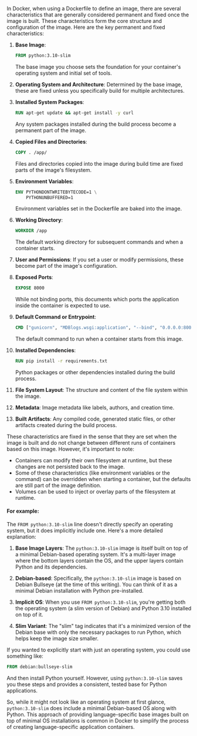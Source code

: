 In Docker, when using a Dockerfile to define an image, there are several characteristics that are generally considered permanent and fixed once the image is built. These characteristics form the core structure and configuration of the image. Here are the key permanent and fixed characteristics:

1. **Base Image**:
   ```Dockerfile
   FROM python:3.10-slim
   ```
   The base image you choose sets the foundation for your container's operating system and initial set of tools.

2. **Operating System and Architecture**:
   Determined by the base image, these are fixed unless you specifically build for multiple architectures.

3. **Installed System Packages**:
   ```Dockerfile
   RUN apt-get update && apt-get install -y curl
   ```
   Any system packages installed during the build process become a permanent part of the image.

4. **Copied Files and Directories**:
   ```Dockerfile
   COPY . /app/
   ```
   Files and directories copied into the image during build time are fixed parts of the image's filesystem.

5. **Environment Variables**:
   ```Dockerfile
   ENV PYTHONDONTWRITEBYTECODE=1 \
       PYTHONUNBUFFERED=1
   ```
   Environment variables set in the Dockerfile are baked into the image.

6. **Working Directory**:
   ```Dockerfile
   WORKDIR /app
   ```
   The default working directory for subsequent commands and when a container starts.

7. **User and Permissions**:
   If you set a user or modify permissions, these become part of the image's configuration.

8. **Exposed Ports**:
   ```Dockerfile
   EXPOSE 8000
   ```
   While not binding ports, this documents which ports the application inside the container is expected to use.

9. **Default Command or Entrypoint**:
   ```Dockerfile
   CMD ["gunicorn", "MDBlogs.wsgi:application", "--bind", "0.0.0.0:8000"]
   ```
   The default command to run when a container starts from this image.

10. **Installed Dependencies**:
    ```Dockerfile
    RUN pip install -r requirements.txt
    ```
    Python packages or other dependencies installed during the build process.

11. **File System Layout**:
    The structure and content of the file system within the image.

12. **Metadata**:
    Image metadata like labels, authors, and creation time.

13. **Built Artifacts**:
    Any compiled code, generated static files, or other artifacts created during the build process.

These characteristics are fixed in the sense that they are set when the image is built and do not change between different runs of containers based on this image. However, it's important to note:

- Containers can modify their own filesystem at runtime, but these changes are not persisted back to the image.
- Some of these characteristics (like environment variables or the command) can be overridden when starting a container, but the defaults are still part of the image definition.
- Volumes can be used to inject or overlay parts of the filesystem at runtime.

#### For example:

The `FROM python:3.10-slim` line doesn't directly specify an operating system, but it does implicitly include one. Here's a more detailed explanation:

1. **Base Image Layers**: The `python:3.10-slim` image is itself built on top of a minimal Debian-based operating system. It's a multi-layer image where the bottom layers contain the OS, and the upper layers contain Python and its dependencies.

2. **Debian-based**: Specifically, the `python:3.10-slim` image is based on Debian Bullseye (at the time of this writing). You can think of it as a minimal Debian installation with Python pre-installed.

3. **Implicit OS**: When you use `FROM python:3.10-slim`, you're getting both the operating system (a slim version of Debian) and Python 3.10 installed on top of it.

4. **Slim Variant**: The "slim" tag indicates that it's a minimized version of the Debian base with only the necessary packages to run Python, which helps keep the image size smaller.

If you wanted to explicitly start with just an operating system, you could use something like:

```Dockerfile
FROM debian:bullseye-slim
```

And then install Python yourself. However, using `python:3.10-slim` saves you these steps and provides a consistent, tested base for Python applications.

So, while it might not look like an operating system at first glance, `python:3.10-slim` does include a minimal Debian-based OS along with Python. This approach of providing language-specific base images built on top of minimal OS installations is common in Docker to simplify the process of creating language-specific application containers.